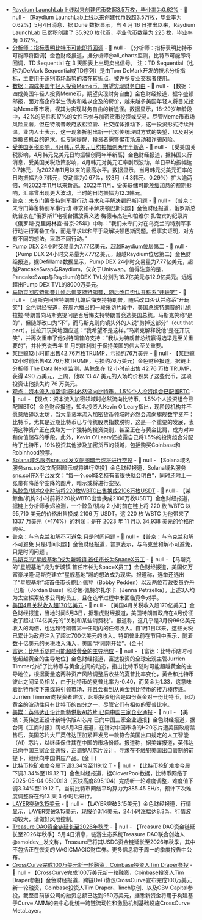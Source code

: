 - [Raydium LaunchLab上线以来创建代币数超3.5万枚，毕业率为0.62%](https://dune.com/maditim/raydium-launchpad) - 📰 null - 【Raydium LaunchLab上线以来创建代币数超3.5万枚，毕业率为0.62%】5月4日消息，据 Dune 数据显示，自 4 月 16 日推出以来，Raydium LaunchLab 已累积创建了 35,920 枚代币，毕业代币数量为 225 枚，毕业率为 0.62%。
- [分析师：指标表明比特币可能即将回调](https://x.com/ali_charts/status/1918983091642605936) - 📰 null - 【分析师：指标表明比特币可能即将回调】金色财经报道，据分析师@ali_charts监测，比特币可能即将回调，TD Sequential 在 3 天图表上出现卖出信号。 
注：TD Sequential（也称为DeMark Sequential或TD序列）是由Tom DeMark开发的技术分析指标，主要用于识别市场趋势的潜在转折点。被许多专业交易者使用。
- [数据：四成美国年轻人投资Meme币，期望实现财务自由](https://www.washingtonpost.com/technology/2025/05/04/crypto-meme-coins-investing-wealth/) - 📰 null - 【数据：四成美国年轻人投资Meme币，期望实现财务自由】金色财经报道，据华盛顿邮报，面对高企的学生债务和难以企及的房价，越来越多美国年轻人将目光投向Meme币市场，视其为实现财务自由的新途径。数据显示，18-29岁年龄段中，42%的男性和17%的女性已参与加密货币投资或交易。尽管Meme币市场风险显著，但在特朗普政府放松监管、社交媒体推动下，这一投资形式持续升温。业内人士表示，这一现象折射出新一代对传统理财方式的失望，以及对另类投资机会的追求。但专家提醒，投资者需警惕市场波动和诈骗风险。
- [受美国关税影响，4月韩元兑美元日均振幅创两年半新高](https://flash.jin10.com/detail/20250504171955804800) - 📰 null - 【受美国关税影响，4月韩元兑美元日均振幅创两年半新高】金色财经报道，据韩国央行消息，受美国关税政策影响，4月韩元对美元汇率剧烈波动，单日平均振幅达9.7韩元，为2022年11月以来的最高水平。数据显示，当月韩元兑美元汇率的日均振幅为9.7韩元，变动率为0.67%，较3月（4.3韩元、0.29%）扩大逾两倍，创2022年11月以来新高。2022年11月，受美联储可能放缓加息的预期影响，汇率曾出现更大波动，当时的日均振幅为12.3韩元。
- [普京：未专门筹备特别军事行动 寻求和平解决顿巴斯问题](https://flash.jin10.com/detail/20250504180600511800) - 📰 null - 【普京：未专门筹备特别军事行动 寻求和平解决顿巴斯问题】金色财经报道，俄罗斯总统普京在“俄罗斯1”电视台播放赛义达·梅德韦杰娃和帕维尔·扎鲁宾的纪录片《俄罗斯·克里姆林宫·普京·25年》中称：“我们未专门对在乌克兰的特别军事行动进行筹备工作，而是寻求以和平手段解决顿巴斯问题。但事实证明，对方有不同的想法，采取不同行动。”
- [Pump DEX 24小时交易量为7.77亿美元，超越Raydium位居第二](https://defillama.com/dexs) - 📰 null - 【Pump DEX 24小时交易量为7.77亿美元，超越Raydium位居第二】金色财经报道，据Defillama数据显示，Pump DEX 24小时交易量为7.77亿美元，超越PancakeSwap与Raydium，仅次于Uniswap。值得注意的是，PancakeSwap与Raydium的DEX TVL分别为16.7亿美元与12.9亿美元。远远超出Pump DEX TVL的8000万美元。
- [马斯克回应特朗普儿媳后悔支持特朗普，随后改口否认并称系“开玩笑”](https://flash.jin10.com/detail/20250504174407862800) - 📰 null - 【马斯克回应特朗普儿媳后悔支持特朗普，随后改口否认并称系“开玩笑”】金色财经报道，在周六播出的一段采访片段中，美国总统特朗普的儿媳拉拉·特朗普向马斯克提问是否后悔支持特朗普竞选美国总统。马斯克笑称“是的”，但随即改口为“不”，而马斯克则向镜头外的人说“剪掉这部分”（cut that part）。拉拉开玩笑地回应道：“我希望不是这样。”马斯克解释说他“是在开玩笑”，并再次重申了他对特朗普的支持：“我认为特朗普总统赢得选举是至关重要的”，并补充说去年 11 月的胜利对于保持美国的伟大至关重要。
- [某巨鲸12小时前出售42.76万枚TRUMP，亏损约76万美元](https://x.com/OnchainDataNerd/status/1918956276093952440) - 📰 null - 【某巨鲸12小时前出售42.76万枚TRUMP，亏损约76万美元】金色财经报道，据链上分析师 The Data Nerd 监测，某鲸鱼在 12 小时前出售 42.76 万枚 TRUMP，获得 490 万美元，上周，他以 13.47 美元的入场均价积累了这些代币，这项投资让他损失约 76 万美元。
- [观点：资本流入加密领域时必然流向比特币，1.5%个人投资组合已配置BTC](https://news-bitcoin-com.webpkgcache.com/doc/-/s/news.bitcoin.com/kevin-oleary-institutions-wont-touch-ethereum-bitcoin-is-their-only-play/) - 📰 null - 【观点：资本流入加密领域时必然流向比特币，1.5%个人投资组合已配置BTC】金色财经报道，知名投资人Kevin O'Leary指出，现阶段机构并不愿意触碰以太坊，当大量资本流入加密货币领域时必然会流向旗舰数字资产：比特币，尤其是近期比特币已与传统股票指数脱钩，这是一个重要的发展，表明这种资产正在成熟为一个独特的投资类别，甚至正在与黄金比肩，成为对冲和价值储存的手段。此外，Kevin O'Leary还披露自己将1.5%的投资组合分配给了比特币，19%投资其他涉及加密货币的领域，包括购买Coinbase和Robinhood股票。
- [Solana域名服务sns.sol发文配图暗示或将进行空投](https://x.com/sns/status/1918940529561055292) - 📰 null - 【Solana域名服务sns.sol发文配图暗示或将进行空投】金色财经报道，Solana域名服务sns.sol在X平台发文：“每一个.sol域名持有者很快就会明白”，同时还附上一张带有降落伞空降的图片，暗示或将进行空投。
- [某鲸鱼/机构2小时前将220枚WBTC出售换成2106万枚USDT](https://x.com/EmberCN/status/1918936793128530399) - 📰 null - 【某鲸鱼/机构2小时前将220枚WBTC出售换成2106万枚USDT】金色财经报道，据链上分析师余烬监测，一个鲸鱼/机构 2 小时前在链上将 220 枚 WBTC 以 95,710 美元的价格出售换成 2106 万 USDT。这 220 枚 WBTC  为他带来了 1337 万美元（+174%）的利润：是在 2023 年 11 月以 34,938 美元的价格所购买。
- [普京：与乌克兰和解不可避免 只是时间问题](https://www.cls.cn/detail/2022354) - 📰 null - 【普京：与乌克兰和解不可避免 只是时间问题】金色财经报道，普京表示，与乌克兰和解不可避免，只是时间问题 。
- [马斯克的“星舰基地”成为新城镇 首任市长为SpaceX员工](https://flash.jin10.com/detail/20250504153012991800) - 📰 null - 【马斯克的“星舰基地”成为新城镇 首任市长为SpaceX员工】金色财经报道，美国亿万富豪埃隆·马斯克建立“星舰基地”城的想法成为现实。报道称，选举还选出了“星舰基地”城首任市长鲍比·佩登（Bobby Pedden）以及两位市政委员乔丹·巴斯（Jordan Buss）和珍娜·佩特尔扎尔卡（Jenna Petrzelka）。上述3人均为太空探索技术公司的员工，且在选举过程中未面临竞争对手。
- [美国4月关税收入超170亿美元]() - 📰 null - 【美国4月关税收入超170亿美元】金色财经报道，当地时间5月3日，据雅虎财经报道，美国特朗普政府在4月份征收了超过174亿美元的“关税和某些消费税”。报道称，这几乎是3月份96亿美元收入的两倍，也远超特朗普第一任期内的任何收入。自1月1日以来，这些关税已累计为政府注入了超过700亿美元的收入。特朗普此前在节目中表示，随着数十亿美元的关税收入涌入，美国“才刚刚开始”。(金十)
- [富达：比特币随时可能超越黄金的主导地位](https://news.bitcoin.com/fidelity-calls-it-bitcoin-could-flip-golds-dominance-any-day-now/) - 📰 null - 【富达：比特币随时可能超越黄金的主导地位】金色财经报道，富达投资的全球宏观主管Jurrien Timmer分析了比特币与黄金之间的动态，指出比特币随时可能超越黄金的主导地位，根据衡量这两种资产风险调整后收益的夏普比率变化，黄金和比特币彼此之间呈负相关，由于比特币的夏普比率为-0.40，而黄金为1.33，这意味着比特币接下来或将引领市场，并且会看到从黄金到比特币的接力棒传递。Jurrien Timmer向投资者建议，起始投资组合是四份黄金对一份比特币，因为黄金的波动性只有比特币的四分之一，尽管它们有相似的夏普比率。
- [美媒：英伟达正设计新特供版AI芯片 已向中国三家企业通报]() - 📰 null - 【美媒：英伟达正设计新特供版AI芯片 已向中国三家企业通报】金色财经报道，据台湾《工商时报》网站5月3日报道，在针对中国市场的H20芯片遭美国政府禁售后，美国芯片大厂英伟达正加紧开发另一款符合美国出口规定的人工智能（AI）芯片，以继续保住其在中国的市场份额。报道称，据美媒报道，英伟达已向中国三家企业通报，正调整AI芯片设计，寻求在不触犯美国出口管制的前提下，继续向中国供应产品。(金十)
- [比特币挖矿难度今晨下调3.34%至119.12 T](https://explorer.cloverpool.com/zh-CN/btc/insights-difficulty) - 📰 null - 【比特币挖矿难度今晨下调3.34%至119.12 T】金色财经报道，据CloverPool数据，比特币网络于2025-05-04 05:00:13（区块高度895,104）完成新一轮难度调整，难度值下调3.34%至119.12 T。当前比特币网络平均算力为885.45 EH/s，预计下次难度调整将在约13 天 3 小时后进行。
- [LAYER突破3.15美元](https://www.coingecko.com/zh/%E6%95%B0%E5%AD%97%E8%B4%A7%E5%B8%81/solayer) - 📰 null - 【LAYER突破3.15美元】金色财经报道，行情显示，LAYER突破3.15美元，现报价3.14美元，24小时涨幅达8.3%，行情波动较大，请做好风险控制。
- [Treasure DAO资金链延长至2026年秋季](https://x.com/smoldev__/status/1918481674087657661) - 📰 null - 【Treasure DAO资金链延长至2026年秋季】5月4日消息，链游生态系统Treasure DAO联合创始人@smoldev__发文称，Treasure已将其USDC资金链延长至2026年秋季，其中不包括正在恢复的MAGICMAGIC财库券。更多信息将于周一的季度报告中公布。
- [CrossCurve完成100万美元新一轮融资，Coinbase投资人Tim Draper参投](https://x.com/eywaprotocol/status/1913325311477129520) - 📰 null - 【CrossCurve完成100万美元新一轮融资，Coinbase投资人Tim Draper参投】金色财经报道，跨链DeFi协议CrossCurve宣布完成100万美元新一轮融资，Coinbase投资人Tim Draper、1inch联创、以及GBV Capital参投，截至目前该公司的融资总额已达到950万美元，据悉新资金将用于构建基于Curve AMM的去中心化统一跨链流动性和激励机制基础设施CrossCurve MetaLayer。
